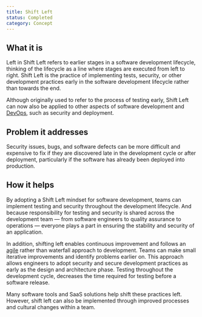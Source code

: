 ```yaml
---
title: Shift Left
status: Completed
category: Concept
---
```


## What it is

Left in Shift Left refers to earlier stages in a software development lifecycle, 
thinking of the lifecycle as a line where stages are executed from left to right. 
Shift Left is the practice of implementing tests, security, or other development practices 
early in the software development lifecycle rather than towards the end. 

Although originally used to refer to the process of testing early, 
Shift Left can now also be applied to other aspects of software development and [DevOps](/devops/), such as security and deployment. 

## Problem it addresses

Security issues, bugs, and software defects can be more difficult and expensive to fix 
if they are discovered late in the development cycle or after deployment, 
particularly if the software has already been deployed into production. 

## How it helps

By adopting a Shift Left mindset for software development, 
teams can implement testing and security throughout the development lifecycle. 
And because responsibility for testing and security is shared across the development team 
— from software engineers to quality assurance to operations — 
everyone plays a part in ensuring the stability and security of an application. 

In addition, shifting left enables continuous improvement and 
follows an [agile](/agile-software-development/) rather than waterfall approach to development. 
Teams can make small iterative improvements and identify problems earlier on. 
This approach allows engineers to adopt security and secure development practices 
as early as the design and architecture phase. 
Testing throughout the development cycle, decreases the time required for testing before a software release. 

Many software tools and SaaS solutions help shift these practices left. 
However, shift left can also be implemented through improved processes and cultural changes within a team.
